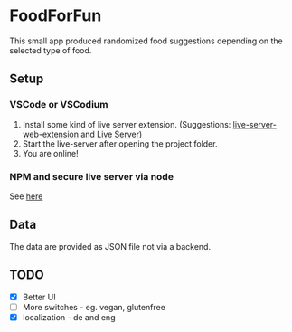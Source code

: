# FoodForFun

This small app produced randomized food suggestions depending on the selected type of food.

## Setup

### VSCode or VSCodium 

1. Install some kind of live server extension. (Suggestions:  [live-server-web-extension](https://github.com/ritwickdey/live-server-web-extension) and [Live Server](https://marketplace.visualstudio.com/items?itemname=ritwickdey.LiveServer))
2. Start the live-server after opening the project folder. 
3. You are online!

### NPM and secure live server via node

See [here](https://github.com/lwsjs/local-web-server/wiki/How-to-launch-a-secure-local-web-server-(HTTPS))

## Data 

The data are provided as JSON file not via a backend. 

## TODO

- [x] Better UI 
- [ ] More switches - eg. vegan, glutenfree 
- [x] localization - de and eng